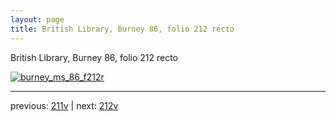 ```yaml
---
layout: page
title: British Library, Burney 86, folio 212 recto
---
```


British Library, Burney 86, folio 212 recto

[![burney_ms_86_f212r](http://www.homermultitext.org/iipsrv?IIIF=/project/homer/pyramidal/deepzoom/bl/burney86imgs/v1/burney_ms_86_f212r.tif/full/800,/0/default.jpg)](http://www.homermultitext.org/ict2/?urn=urn:cite2:bl:burney86imgs.v1:burney_ms_86_f212r) 

---

previous:  [211v](../211v/) | next: [212v](../212v/)